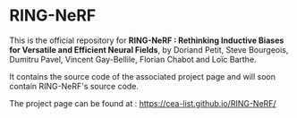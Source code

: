 # RING-NeRF
This is the official repository for **RING-NeRF : Rethinking Inductive Biases for Versatile and Efficient Neural Fields**, by  Doriand Petit, Steve Bourgeois, Dumitru Pavel, Vincent Gay-Bellile, Florian Chabot and Loïc Barthe. 

It contains the source code of the associated project page and will soon contain RING-NeRF's source code.

The project page can be found at : https://cea-list.github.io/RING-NeRF/

